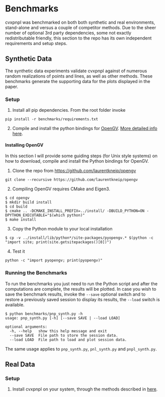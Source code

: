 # Benchmarks

cvxpnpl was benchmarked on both both synthetic and real environments, stand-alone and versus a couple of competitor methods. Due to the sheer number of optional 3rd party dependencies, some not exactly redistributable friendly, this section to the repo has its own independent requirements and setup steps.

## Synthetic Data

The synthetic data experiments validate cvxpnpl against of numerous random realizations of points and lines, as well as other methods. These benchmarks generate the supporting data for the plots displayed in the paper.

### Setup

1. Install all pip dependencies. From the root folder invoke
  ```
  pip install -r benchmarks/requirements.txt
  ```
2. Compile and install the python bindings for [OpenGV](https://github.com/laurentkneip/opengv). [More detailed info here](#installing-opengv).

#### Installing OpenGV

In this section I will provide some guiding steps (for Unix style systems) on how to download, compile and install the Python bindings for OpenGV.

1. Clone the repo from https://github.com/laurentkneip/opengv
```
git clone --recursive https://github.com/laurentkneip/opengv
```
2. Compiling OpenGV requires CMake and Eigen3.
```
$ cd opengv
$ mkdir build install
$ cd build
$ cmake .. -DCMAKE_INSTALL_PREFIX=../install/ -DBUILD_PYTHON=ON -DPYTHON_EXECUTABLE="$(which python)"
$ make install
```
3. Copy the Python module to your local installation
```
$ cp -v ../install/lib/python*/site-packages/pyopengv.* $(python -c "import site; print(site.getsitepackages()[0])")
```
4. Test it
```
python -c "import pyopengv; print(pyopengv)"
```
### Running the Benchmarks

To run the benchmarks you just need to run the Python script and after the computations are complete, the results will be plotted. In case you wish to save the benchmark results, invoke the `--save` optional switch and to restore a previously saved session to display its results, the `--load` switch is available.

```
$ python benchmarks/pnp_synth.py -h
usage: pnp_synth.py [-h] [--save SAVE | --load LOAD]

optional arguments:
  -h, --help   show this help message and exit
  --save SAVE  File path to store the session data.
  --load LOAD  File path to load and plot session data.
```
The same usage applies to `pnp_synth.py`, `pnl_synth.py` and `pnpl_synth.py`.

## Real Data

### Setup

1. Install cvxpnpl on your system, through the methods described in [here](https://github.com/SergioRAgostinho/cvxpnpl/blob/master/README.md).
